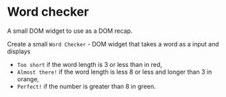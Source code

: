 #  Word checker

A small DOM widget to use as a DOM recap.

Create a small `Word Checker` - DOM widget that takes a word as a input and displays 
* `Too short` if the word length is 3 or less than in red,
* `Almost there!` if the word length is less 8 or less and longer than 3 in orange,
* `Perfect!` if the number is greater than 8 in green.